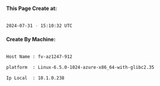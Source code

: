 
   
#### This Page Create at:

```bash

2024-07-31 - 15:10:32 UTC

```

#### Create By Machine:

```bash

Host Name : fv-az1247-912

platform  : Linux-6.5.0-1024-azure-x86_64-with-glibc2.35

Ip Local  : 10.1.0.238

```

